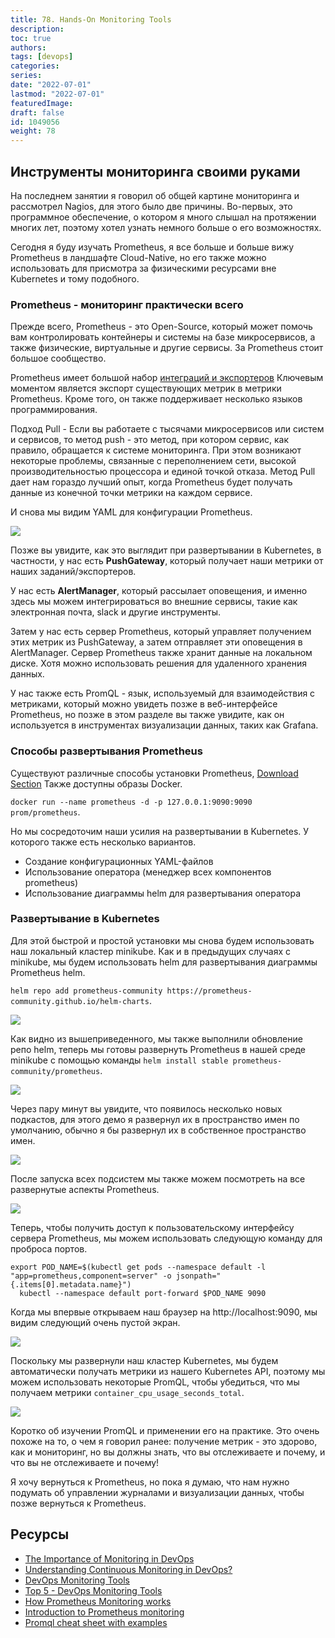 ```yaml
---
title: 78. Hands-On Monitoring Tools
description: 
toc: true
authors:
tags: [devops]
categories:
series: 
date: "2022-07-01"
lastmod: "2022-07-01"
featuredImage:
draft: false
id: 1049056
weight: 78
---
```

## Инструменты мониторинга своими руками

На последнем занятии я говорил об общей картине мониторинга и рассмотрел Nagios, для этого было две причины. Во-первых, это программное обеспечение, о котором я много слышал на протяжении многих лет, поэтому хотел узнать немного больше о его возможностях. 

Сегодня я буду изучать Prometheus, я все больше и больше вижу Prometheus в ландшафте Cloud-Native, но его также можно использовать для присмотра за физическими ресурсами вне Kubernetes и тому подобного. 

### Prometheus - мониторинг практически всего

Прежде всего, Prometheus - это Open-Source, который может помочь вам контролировать контейнеры и системы на базе микросервисов, а также физические, виртуальные и другие сервисы. За Prometheus стоит большое сообщество. 

Prometheus имеет большой набор [интеграций и экспортеров](https://prometheus.io/docs/instrumenting/exporters/) Ключевым моментом является экспорт существующих метрик в метрики Prometheus. Кроме того, он также поддерживает несколько языков программирования. 

Подход Pull - Если вы работаете с тысячами микросервисов или систем и сервисов, то метод push - это метод, при котором сервис, как правило, обращается к системе мониторинга. При этом возникают некоторые проблемы, связанные с переполнением сети, высокой производительностью процессора и единой точкой отказа. Метод Pull дает нам гораздо лучший опыт, когда Prometheus будет получать данные из конечной точки метрики на каждом сервисе. 

И снова мы видим YAML для конфигурации Prometheus. 

![](../images/Day78_Monitoring7.png?v1)

Позже вы увидите, как это выглядит при развертывании в Kubernetes, в частности, у нас есть **PushGateway**, который получает наши метрики от наших заданий/экспортеров. 

У нас есть **AlertManager**, который рассылает оповещения, и именно здесь мы можем интегрироваться во внешние сервисы, такие как электронная почта, slack и другие инструменты. 

Затем у нас есть сервер Prometheus, который управляет получением этих метрик из PushGateway, а затем отправляет эти оповещения в AlertManager. Сервер Prometheus также хранит данные на локальном диске. Хотя можно использовать решения для удаленного хранения данных. 

У нас также есть PromQL - язык, используемый для взаимодействия с метриками, который можно увидеть позже в веб-интерфейсе Prometheus, но позже в этом разделе вы также увидите, как он используется в инструментах визуализации данных, таких как Grafana. 

### Способы развертывания Prometheus 

Существуют различные способы установки Prometheus, [Download Section](https://prometheus.io/download/) Также доступны образы Docker. 

`docker run --name prometheus -d -p 127.0.0.1:9090:9090 prom/prometheus`.

Но мы сосредоточим наши усилия на развертывании в Kubernetes. У которого также есть несколько вариантов. 

- Создание конфигурационных YAML-файлов 
- Использование оператора (менеджер всех компонентов prometheus)
- Использование диаграммы helm для развертывания оператора 

### Развертывание в Kubernetes 

Для этой быстрой и простой установки мы снова будем использовать наш локальный кластер minikube. Как и в предыдущих случаях с minikube, мы будем использовать helm для развертывания диаграммы Prometheus helm. 

`helm repo add prometheus-community https://prometheus-community.github.io/helm-charts`. 

![](../images/Day78_Monitoring1.png?v1)

Как видно из вышеприведенного, мы также выполнили обновление репо helm, теперь мы готовы развернуть Prometheus в нашей среде minikube с помощью команды `helm install stable prometheus-community/prometheus`. 

![](../images/Day78_Monitoring2.png?v1)

Через пару минут вы увидите, что появилось несколько новых подкастов, для этого демо я развернул их в пространство имен по умолчанию, обычно я бы развернул их в собственное пространство имен. 

![](../images/Day78_Monitoring3.png?v1)

После запуска всех подсистем мы также можем посмотреть на все развернутые аспекты Prometheus. 

![](../images/Day78_Monitoring4.png?v1)

Теперь, чтобы получить доступ к пользовательскому интерфейсу сервера Prometheus, мы можем использовать следующую команду для проброса портов. 

```
export POD_NAME=$(kubectl get pods --namespace default -l "app=prometheus,component=server" -o jsonpath="{.items[0].metadata.name}")
  kubectl --namespace default port-forward $POD_NAME 9090
```
Когда мы впервые открываем наш браузер на http://localhost:9090, мы видим следующий очень пустой экран. 

![](../images/Day78_Monitoring5.png?v1)

Поскольку мы развернули наш кластер Kubernetes, мы будем автоматически получать метрики из нашего Kubernetes API, поэтому мы можем использовать некоторые PromQL, чтобы убедиться, что мы получаем метрики `container_cpu_usage_seconds_total`.

![](../images/Day78_Monitoring6.png?v1)

Коротко об изучении PromQL и применении его на практике. Это очень похоже на то, о чем я говорил ранее: получение метрик - это здорово, как и мониторинг, но вы должны знать, что вы отслеживаете и почему, и что вы не отслеживаете и почему! 

Я хочу вернуться к Prometheus, но пока я думаю, что нам нужно подумать об управлении журналами и визуализации данных, чтобы позже вернуться к Prometheus.

## Ресурсы 

- [The Importance of Monitoring in DevOps](https://www.devopsonline.co.uk/the-importance-of-monitoring-in-devops/)
- [Understanding Continuous Monitoring in DevOps?](https://medium.com/devopscurry/understanding-continuous-monitoring-in-devops-f6695b004e3b) 
- [DevOps Monitoring Tools](https://www.youtube.com/watch?v=Zu53QQuYqJ0) 
- [Top 5 - DevOps Monitoring Tools](https://www.youtube.com/watch?v=4t71iv_9t_4)
- [How Prometheus Monitoring works](https://www.youtube.com/watch?v=h4Sl21AKiDg) 
- [Introduction to Prometheus monitoring](https://www.youtube.com/watch?v=5o37CGlNLr8)
- [Promql cheat sheet with examples](https://www.containiq.com/post/promql-cheat-sheet-with-examples)
